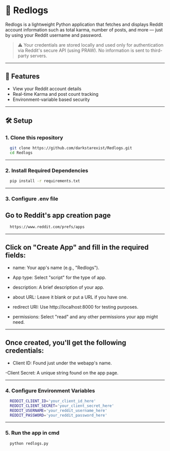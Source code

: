 # 🔴 Redlogs

Redlogs is a lightweight Python application that fetches and displays Reddit account information such as total karma, number of posts, and more — just by using your Reddit username and password.

> ⚠️ Your credentials are stored locally and used only for authentication via Reddit's secure API (using PRAW). No information is sent to third-party servers.

---

## 🚀 Features

- View your Reddit account details
- Real-time Karma and post count tracking
- Environment-variable based security

---

## 🛠️ Setup

### 1. Clone this repository

```bash
  git clone https://github.com/darkstarexist/Redlogs.git
  cd Redlogs
```
---

### 2. Install Required Dependencies

```bash
  pip install -r requirements.txt
```
--- 

### 3. Configure .env file

## Go to Reddit's app creation page

```bash
  https://www.reddit.com/prefs/apps
```

---

## Click on "Create App" and fill in the required fields:

- name: Your app's name (e.g., "Redlogs").

- App type: Select "script" for the type of app.

- description: A brief description of your app.

- about URL: Leave it blank or put a URL if you have one.

- redirect URI: Use http://localhost:8000 for testing purposes.

- permissions: Select "read" and any other permissions your app might need.

---

## Once created, you'll get the following credentials:

- Client ID: Found just under the webapp's name.

-Client Secret: A unique string found on the app page.

---

### 4. Configure Environment Variables
```bash
  REDDIT_CLIENT_ID='your_client_id_here'
  REDDIT_CLIENT_SECRET='your_client_secret_here'
  REDDIT_USERNAME='your_reddit_username_here'
  REDDIT_PASSWORD='your_reddit_password_here'

```
---

### 5. Run the app in cmd
```bash
  python redlogs.py
```



